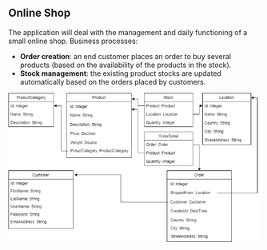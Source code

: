 ## Online Shop
The application will deal with the management and daily functioning of a small online shop. Business processes:
 - **Order creation**: an end customer places an order to buy several products (based on the availability of the products in the stock).
 - **Stock management**: the existing product stocks are updated automatically based on the orders placed by customers.

![Data Model](https://github.com/msg-CareerPaths/csharp-training/blob/main/diagrams/OrderDiagram.png "Data Model")
